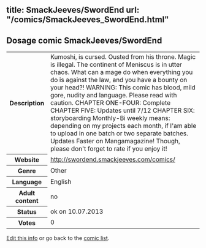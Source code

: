 title: SmackJeeves/SwordEnd
url: "/comics/SmackJeeves_SwordEnd.html"
---
Dosage comic SmackJeeves/SwordEnd
-----------------------------------------

<p id="msg"></p>
<script type="text/javascript">
if (window.location.search === '?edit_info_mail=sent_ok') {
  var elem = document.getElementById("msg");
  elem.innerHTML = 'Edited information sucessfully sent for review, which is usually done daily. Thanks!';
  elem.className = 'ok';
}
</script>
<table class="comicinfo">
<tr>
<th>Description</th><td>Kumoshi, is cursed. Ousted from his throne. Magic is illegal. The continent of Meniscus is in utter chaos. What can a mage do when everything you do is against the law, and you have a bounty on your head?! WARNING: This comic has blood, mild gore, nudity and language. Please read with caution. CHAPTER ONE-FOUR: Complete CHAPTER FIVE: Updates until 7/12 CHAPTER SIX: storyboarding Monthly-Bi weekly means: depending on my projects each month, if I'am able to upload in one batch or two separate batches. Updates Faster on Mangamagazine! Though, please don't forget to rate if you enjoy it!</td>
</tr>
<tr>
<th>Website</th><td><a href="http://swordend.smackjeeves.com/comics/">http://swordend.smackjeeves.com/comics/</a></td>
</tr>
<tr>
<th>Genre</th><td>Other</td>
</tr>
<tr>
<th>Language</th><td>English</td>
</tr>
<tr>
<th>Adult content</th><td>no</td>
</tr>
<tr>
<th>Status</th><td>ok on 10.07.2013</td>
</tr>
<tr>
<th>Votes</th><td>0</td>
</tr>
</table>

[Edit this info](SmackJeeves_SwordEnd_edit.html) or go back to the [comic list](../comic-index.html).
